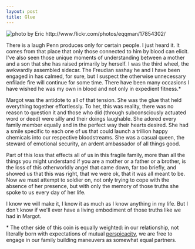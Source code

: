 ```yaml
---
layout: post
title: Glue
---
```


<img src="http://farm1.static.flickr.com/14/17854302_a644e140f0.jpg" title="photo by Eric http://www.flickr.com/photos/eqqman/17854302/">

There is a laugh Penn produces only for certain people. I just heard it. It comes from that place that only those connected to him by blood can elicit. I've also seen those unique moments of understanding between a mother and a son that she has raised primarily by herself. I was the third wheel, the awkwardly assembled sidecar. The Freudian sashay he and I have been engaged in has calmed, for sure, but I suspect the otherwise unnecessary enfilade fire will continue for some time. There have been many occasions I have wished he was my own in blood and not only in expedient fitness.*

Margot was the antidote to all of that tension. She was the glue that held everything together effortlessly. To her, this was reality, there was no reason to question it and those who did (through subconsciously actuated word or deed) were silly and their doings laughable. She adored every family member equally and in the perfect way their hearts desired. She had a smile specific to each one of us that could launch a trillion happy chemicals into our respective bloodstreams. She was a casual queen, the steward of emotional security, an ardent ambassador of all things good.

Part of this loss that effects all of us in this fragile family, more than all the things you might understand if you are a mother or a father or a brother, is the loss of this otherworldly angel that came down, far too briefly, and showed us that this was right, that we were ok, that it was all meant to be. Now we must attempt to soldier on, not only trying to cope with the absence of her presence, but with only the memory of those truths she spoke to us every day of her life.

I know we will make it, I know it as much as I know anything in my life. But I don't know if we'll ever have a living embodiment of those truths like we had in Margot.

<p class="postscript">* The other side of this coin is equally weighted: in our relationship, not literally born with expectations of mutual <a href="http://dictionary.reference.com/browse/perspicacity">perspicacity</a>, we are free to engage in our family building maneuvers as somewhat equal partners.</p>
